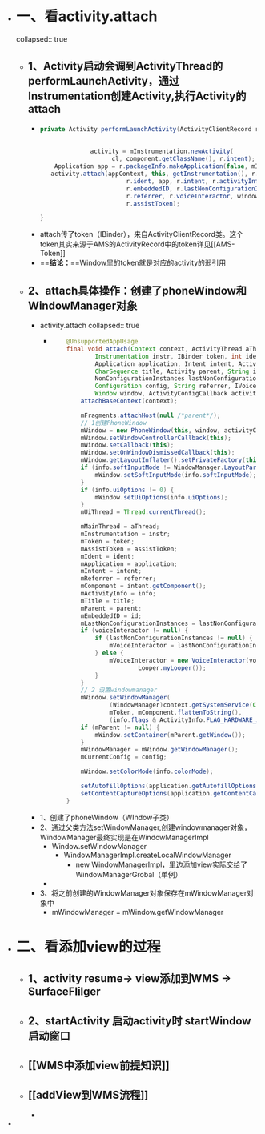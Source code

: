 - # 一、看activity.attach
  collapsed:: true
	- ## 1、Activity启动会调到ActivityThread的performLaunchActivity，通过Instrumentation创建Activity,执行Activity的attach
		- ```java
		  private Activity performLaunchActivity(ActivityClientRecord r, Intent customIntent) {
		    
		    
		                activity = mInstrumentation.newActivity(
		                      cl, component.getClassName(), r.intent);
		      Application app = r.packageInfo.makeApplication(false, mInstrumentation);
		     activity.attach(appContext, this, getInstrumentation(), r.token,
		                          r.ident, app, r.intent, r.activityInfo, title, r.parent,
		                          r.embeddedID, r.lastNonConfigurationInstances, config,
		                          r.referrer, r.voiceInteractor, window, r.configCallback,
		                          r.assistToken);
		  
		  }
		  ```
		- attach传了token（IBinder），来自ActivityClientRecord类。这个token其实来源于AMS的ActivityRecord中的token详见[[AMS-Token]]
		- ==**结论：**==Window里的token就是对应的activity的弱引用
	- ## 2、attach具体操作：创建了phoneWindow和WindowManager对象
		- activity.attach
		  collapsed:: true
			- ```java
			      @UnsupportedAppUsage
			      final void attach(Context context, ActivityThread aThread,
			              Instrumentation instr, IBinder token, int ident,
			              Application application, Intent intent, ActivityInfo info,
			              CharSequence title, Activity parent, String id,
			              NonConfigurationInstances lastNonConfigurationInstances,
			              Configuration config, String referrer, IVoiceInteractor voiceInteractor,
			              Window window, ActivityConfigCallback activityConfigCallback, IBinder assistToken) {
			          attachBaseContext(context);
			  
			          mFragments.attachHost(null /*parent*/);
			          // 1创建PhoneWindow
			          mWindow = new PhoneWindow(this, window, activityConfigCallback);
			          mWindow.setWindowControllerCallback(this);
			          mWindow.setCallback(this);
			          mWindow.setOnWindowDismissedCallback(this);
			          mWindow.getLayoutInflater().setPrivateFactory(this);
			          if (info.softInputMode != WindowManager.LayoutParams.SOFT_INPUT_STATE_UNSPECIFIED) {
			              mWindow.setSoftInputMode(info.softInputMode);
			          }
			          if (info.uiOptions != 0) {
			              mWindow.setUiOptions(info.uiOptions);
			          }
			          mUiThread = Thread.currentThread();
			  
			          mMainThread = aThread;
			          mInstrumentation = instr;
			          mToken = token;
			          mAssistToken = assistToken;
			          mIdent = ident;
			          mApplication = application;
			          mIntent = intent;
			          mReferrer = referrer;
			          mComponent = intent.getComponent();
			          mActivityInfo = info;
			          mTitle = title;
			          mParent = parent;
			          mEmbeddedID = id;
			          mLastNonConfigurationInstances = lastNonConfigurationInstances;
			          if (voiceInteractor != null) {
			              if (lastNonConfigurationInstances != null) {
			                  mVoiceInteractor = lastNonConfigurationInstances.voiceInteractor;
			              } else {
			                  mVoiceInteractor = new VoiceInteractor(voiceInteractor, this, this,
			                          Looper.myLooper());
			              }
			          }
			          // 2 设置windowmanager
			          mWindow.setWindowManager(
			                  (WindowManager)context.getSystemService(Context.WINDOW_SERVICE),
			                  mToken, mComponent.flattenToString(),
			                  (info.flags & ActivityInfo.FLAG_HARDWARE_ACCELERATED) != 0);
			          if (mParent != null) {
			              mWindow.setContainer(mParent.getWindow());
			          }
			          mWindowManager = mWindow.getWindowManager();
			          mCurrentConfig = config;
			  
			          mWindow.setColorMode(info.colorMode);
			  
			          setAutofillOptions(application.getAutofillOptions());
			          setContentCaptureOptions(application.getContentCaptureOptions());
			      }
			  ```
		- 1、创建了phoneWindow（WIndow子类）
		- 2、通过父类方法setWindowManager,创建windowmanager对象，WindowManager最终实现是在WindowManagerImpl
			- Window.setWindowManager
				- WindowManagerImpl.createLocalWindowManager
					- new WindowManagerImpl，里边添加view实际交给了WindowManagerGrobal（单例）
			-
		- 3、将之前创建的WindowManager对象保存在mWindowManager对象中
			- mWindowManager = mWindow.getWindowManager
- # 二、看添加view的过程
	- ## 1、activity resume-> view添加到WMS -> SurfaceFlilger
	- ## 2、startActivity 启动activity时 startWindow 启动窗口
	- ## [[WMS中添加view前提知识]]
	- ## [[addView到WMS流程]]
		-
-